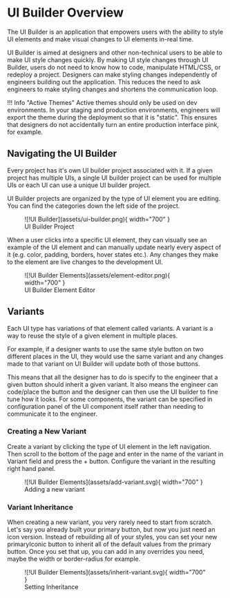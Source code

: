 # UI Builder Overview

The UI Builder is an application that empowers users with the ability to style UI elements and make visual changes to UI elements in-real time. 

UI Builder is aimed at designers and other non-technical users to be able to make UI style changes quickly. By making UI style changes through UI Builder, users do not need to know how to code, manipulate HTML/CSS, or redeploy a project. Designers can make styling changes independently of engineers building out the application. This reduces the need to ask engineers to make styling changes and shortens the communication loop.

!!! Info "Active Themes"
    Active themes should only be used on dev environments. In your staging and production environments, engineers will export the theme during the deployment so that it is "static". This ensures that designers do not accidentally turn an entire production interface pink, for example.
    
## Navigating the UI Builder

Every project has it's own UI builder project associated with it. If a given project has multiple UIs, a single UI builder project can be used for multiple UIs or each UI can use a unique UI builder project.

UI Builder projects are organized by the type of UI element you are editing. You can find the categories down the left side of the project. 

<figure markdown>
![!UI Builder](assets/ui-builder.png){ width="700" }
  <figcaption>UI Builder Project</figcaption>
</figure>

When a user clicks into a specific UI element, they can visually see an example of the UI element and can manually update nearly every aspect of it (e.g. color, padding, borders, hover states etc.). Any changes they make to the element are live changes to the development UI.

<figure markdown>
![!UI Builder Elements](assets/element-editor.png){ width="700" }
  <figcaption>UI Builder Element Editor</figcaption>
</figure>

## Variants

Each UI type has variations of that element called variants. A variant is a way to reuse the style of a given element in multiple places. 

For example, if a designer wants to use the same style button on two different places in the UI, they would use the same variant and any changes made to that variant on UI Builder will update both of those buttons. 

This means that all the designer has to do is specify to the engineer that a given button should inherit a given variant. It also means the engineer can code/place the button and the designer can then use the UI builder to fine tune how it looks. For some components, the variant can be specified in configuration panel of the UI component itself rather than needing to communicate it to the engineer.

### Creating a New Variant

Create a variant by clicking the type of UI element in the left navigation. Then scroll to the bottom of the page and enter in the name of the variant in Variant field and press the + button. Configure the variant in the resulting right hand panel.

<figure markdown>
![!UI Builder Elements](assets/add-variant.svg){ width="700" }
  <figcaption>Adding a new variant</figcaption>
</figure>

### Variant Inheritance

When creating a new variant, you very rarely need to start from scratch. Let's say you already built your primary button, but now you just need an icon version. Instead of rebuilding all of your styles, you can set your new primaryIconic button to inherit all of the default values from the primary button. Once you set that up, you can add in any overrides you need, maybe the width or border-radius for example. 

<figure markdown>
![!UI Builder Elements](assets/inherit-variant.svg){ width="700" }
  <figcaption>Setting Inheritance</figcaption>
</figure>


